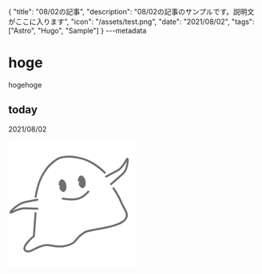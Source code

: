 {
  "title": "08/02の記事",
  "description": "08/02の記事のサンプルです。説明文がここに入ります",
  "icon": "/assets/test.png",
  "date": "2021/08/02",
  "tags": ["Astro", "Hugo", "Sample"]
}
---metadata

# hoge
hogehoge

## today
2021/08/02

![img](/assets/test.png)